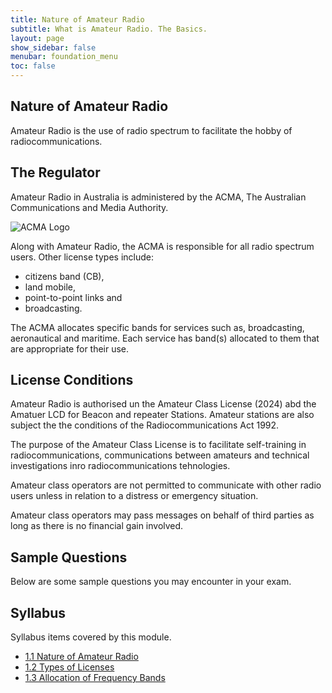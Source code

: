```yaml
---
title: Nature of Amateur Radio
subtitle: What is Amateur Radio. The Basics.
layout: page
show_sidebar: false
menubar: foundation_menu
toc: false
---
```


## Nature of Amateur Radio

Amateur Radio is the use of radio spectrum to facilitate the hobby of radiocommunications.

## The Regulator

Amateur Radio in Australia is administered by the ACMA, The Australian Communications and Media Authority.

![ACMA Logo](../../../assets/ACMALogo.png)

Along with Amateur Radio, the ACMA is responsible for all radio spectrum users. Other license types include:

- citizens band (CB),
- land mobile,
- point-to-point links and
- broadcasting.

The ACMA allocates specific bands for services such as, broadcasting, aeronautical and maritime. Each service has band(s) allocated to them that are appropriate for their use.

## License Conditions

Amateur Radio is authorised un the Amateur Class License (2024) abd the Amatuer LCD for Beacon and repeater Stations. Amateur stations are also subject the the conditions of the Radiocommunications Act 1992.

The purpose of the Amateur Class License is to facilitate self-training in radiocommunications, communications between amateurs and technical investigations inro radiocommunications tehnologies.

Amateur class operators are not permitted to communicate with other radio users unless in relation to a distress or emergency situation.

Amateur class operators may pass messages on behalf of third parties as long as there is no financial gain involved.

## Sample Questions

Below are some sample questions you may encounter in your exam.

## Syllabus

Syllabus items covered by this module.

- [1.1 Nature of Amateur Radio](../../syllabus/#13-allocation-of-frequency-bands)
- [1.2 Types of Licenses](../../syllabus/#13-allocation-of-frequency-bands)
- [1.3 Allocation of Frequency Bands](../../syllabus/#13-allocation-of-frequency-bands)  
